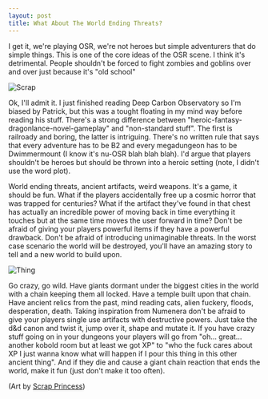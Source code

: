 ```yaml
---
layout: post
title: What About The World Ending Threats?
---
```

I get it, we're playing OSR, we're not heroes but simple adventurers that do simple things. This is one of the core ideas of the OSR scene. I think it's detrimental. People shouldn't be forced to fight zombies and goblins over and over just because it's "old school"

![Scrap](https://i.imgur.com/0SUgCdf.jpeg)

<!--more-->

Ok, I'll admit it. I just finished reading Deep Carbon Observatory so I'm biased by Patrick, but this was a tought floating in my mind way before reading his stuff. There's a strong difference between "heroic-fantasy-dragonlance-novel-gameplay" and "non-standard stuff". The first is railroady and boring, the latter is intriguing. There's no written rule that says that every adventure has to be B2 and every megadungeon has to be Dwimmermount (I know it's nu-OSR blah blah blah). I'd argue that players shouldn't be heroes but should be thrown into a heroic setting (note, I didn't use the word plot). 

World ending threats, ancient artifacts, weird weapons. It's a game, it should be fun. What if the players accidentally free up a cosmic horror that was trapped for centuries? What if the artifact they've found in that chest has actually an incredible power of moving back in time everything it touches but at the same time moves the user forward in time? Don't be afraid of giving your players powerful items if they have a powerful drawback. Don't be afraid of introducing unimaginable threats. In the worst case scenario the world will be destroyed, you'll have an amazing story to tell and a new world to build upon. 

![Thing](https://i.imgur.com/KG89icd.jpeg)

Go crazy, go wild. Have giants dormant under the biggest cities in the world with a chain keeping them all locked. Have a temple built upon that chain. Have ancient relics from the past, mind reading cats, alien fuckery, floods, desperation, death. Taking inspiration from Numenera don't be afraid to give your players single use artifacts with destructive powers. Just take the d&d canon and twist it, jump over it, shape and mutate it. If you have crazy stuff going on in your dungeons your players will go from "oh... great... another kobold room but at least we got XP" to "who the fuck cares about XP I just wanna know what will happen if I pour this thing in this other ancient thing". And if they die and cause a giant chain reaction that ends the world, make it fun (just don't make it too often).

(Art by [Scrap Princess](monstermanualsewnfrompants.blogspot.com))